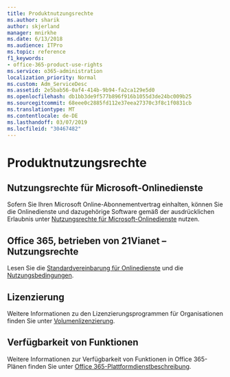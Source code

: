 ```yaml
---
title: Produktnutzungsrechte
ms.author: sharik
author: skjerland
manager: mnirkhe
ms.date: 6/13/2018
ms.audience: ITPro
ms.topic: reference
f1_keywords:
- office-365-product-use-rights
ms.service: o365-administration
localization_priority: Normal
ms.custom: Adm_ServiceDesc
ms.assetid: 2e5bab56-0af4-414b-9b94-fa2ca129e5d0
ms.openlocfilehash: db1bb3de9f577b896f916b1055d3de24bc009b25
ms.sourcegitcommit: 68eee0c2885fd112e37eea27370c3f8c1f0831cb
ms.translationtype: MT
ms.contentlocale: de-DE
ms.lasthandoff: 03/07/2019
ms.locfileid: "30467482"
---
```

# <a name="product-use-rights"></a>Produktnutzungsrechte

## <a name="microsoft-online-services-use-rights"></a>Nutzungsrechte für Microsoft-Onlinedienste

Sofern Sie Ihren Microsoft Online-Abonnementvertrag einhalten, können Sie die Onlinedienste und dazugehörige Software gemäß der ausdrücklichen Erlaubnis unter [Nutzungsrechte für Microsoft-Onlinedienste](https://www.microsoft.com/licensing/products/products.aspx) nutzen.
  
## <a name="office-365-operated-by-21vianet-use-rights"></a>Office 365, betrieben von 21Vianet – Nutzungsrechte

Lesen Sie die [Standardvereinbarung für Onlinedienste](http://www.21vbluecloud.com/office365/O365-AgreeWebDir/) und die [Nutzungsbedingungen](http://www.21vbluecloud.com/office365/O365-TOU/).
  
## <a name="licensing"></a>Lizenzierung

Weitere Informationen zu den Lizenzierungsprogrammen für Organisationen finden Sie unter [Volumenlizenzierung](https://go.microsoft.com/fwlink/?LinkId=393693).
  
## <a name="feature-availability"></a>Verfügbarkeit von Funktionen

Weitere Informationen zur Verfügbarkeit von Funktionen in Office 365-Plänen finden Sie unter [Office 365-Plattformdienstbeschreibung](https://technet.microsoft.com/en-us/library/office-365-platform-service-description.aspx).
  

